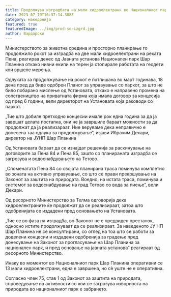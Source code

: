 ```yaml
---
title: Продолжува изградбата на мали хидроелектрани во Националниот парк Шар Планина
date: 2023-07-19T16:37:14.388Z
category: македонија
featured: true
featuredImage: ../img/prod-so-izgrd.jpg
author: Вардарски
---
```

<!--StartFragment-->

Министерството за животна средина и просторно планирање го продолжило рокот за изградба на две мали хидроелектрани на реката Пена, реагираа денес од Јавната установа Национален парк Шар Планина откако нивни екипи на терен ја стопирале работата на геодети кои вршеле мерења.

Одлуката за продолжување на рокот е потпишана во март годинава, 18 дена пред да биде одобрен Планот за управување со паркот, за што не било побарано мислење од Установата, откако е направено промена на сопствеништво на приватната фирма која имала договор за концесија од пред 6 години, вели директорот на Установата која раководи со паркот.

„Тие што добиле претходно концесии имале рок една година за да ја завршат целата постапка, они не ја завршиле бараат можности за да продолжат да ја реализараат. Ние веруваме дека неправично е донесена таа одлука за продолжување“, изјави Ибрахим Дехари, директор на ЈУНП Шар Планина

Од Установата бараат да се изнајдат решенија за раскинување на договорите за Пена 84 и Пена 85, зашто со планираната изградба се загрозува и водоснабдувањето на Тетово.

„Споменатата Пена 84 со својата планирана траса поминува комплетно во зоната на активно управување, со што се прави прекршување на Законот за заштита на природата. Воедно, на истата траса, поминува и системот за водоснабдување на град Тетово со вода за пиење“, вели Дехари.

Од ресорното Министерство за Телма одговорија дека хидроелектраните ќе продолжат да се реализираат, затоа што одобренијата се издадени пред основањето на Установата.

„Тие се во фаза на изградба, во Законот не е предвиден престанок, односно истите продолжуваат да се реализираат. За наведеното ЈУ НП Шар Планина не се консултирани, со оглед на тоа што се работи за доделени концесии и издадени одобренија за градење пред донесување на Законот за прогласување на Шар Планина за национален парк, и пред основање на јавната установа“ реагираат од ресорното Министерство.

Инаку во моментот во Националниот парк Шар Планина оперативни се 13 мали хидроелектрани, една е завршена, но сѐ уште не е оперативна.

Согласно член 75, став 1 од Законот за заштита на природата, спроведување на активности со кои се загрозува изворноста на природата во националниот парк е забрането.

<!--EndFragment-->